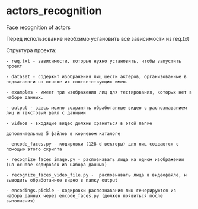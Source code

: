 # actors_recognition
Face recognition of actors

Перед использование необхимо установить все зависимости из req.txt

Структура проекта:

    - req.txt - зависимости, которые нужно установить, чтобы запустить проект
    
    - dataset - содержит изображения лиц шести актеров, организованные в подкаталоги на основе их соответствующих имен.
    
    - examples - имеет три изображения лиц для тестирования, которых нет в наборе данных.
    
    - output - здесь можно сохранять обработанные видео с распознаванием лиц и текстовый файл с данными
    
    - videos - входящие видео должны храниться в этой папке
    
    дополнительные 5 файлов в корневом каталоге
    
    - encode_faces.py - кодировки (128-d векторы) для лиц создаются с помощью этого скрипта
    
    - recognize_faces_image.py - распознавать лица на одном изображении (на основе кодировок из набора данных)
    
    - recognize_faces_video_file.py -  распознавать лица в видеофайле, и выводить обработанное видео в папку output
    
    - encodings.pickle - кодировки распознавания лиц генерируются из набора данных через encode_faces.py (должен появиться после выполнения)
    
 
